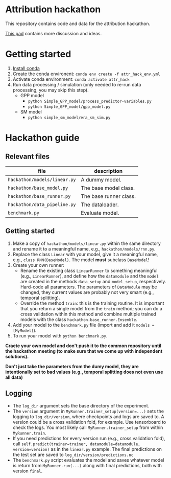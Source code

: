 
# Attribution hackathon

This repository contains code and data for the attribution hackathon.

[This pad](https://pad.gwdg.de/YoDSoLPUQmaAgNcuw_vVAA#) contains more discussion and ideas.

# Getting started

1. [Install conda](https://docs.conda.io/projects/conda/en/latest/user-guide/install/index.html)
1. Create the conda environent: `conda env create -f attr_hack_env.yml`
1. Activate conda environment: `conda activate attr_hack`
1. Run data processing / simulation (only needed to re-run data processing, you may skip this step).
    * GPP model
        * `python Simple_GPP_model/process_predictor-variables.py`
        * `python Simple_GPP_model/gpp_model.py`
    * SM model
        * `python simple_sm_model/era_sm_sim.py`

# Hackathon guide

## Relevant files

| file | description |
| ---  | ---         |
| `hackathon/models/linear.py` | A dummy model. |
| `hackathon/base_model.py` | The base model class. |
| `hackathon/base_runner.py` | The base runner class. |
| `hackathon/data_pipeline.py` | The dataloader. |
| `benchmark.py` | Evaluate model. |

## Getting started

1. Make a copy of `hackathon/models/linear.py` within the same directory and rename it to a meaningful name, e.g., `hackathon/models/rnn.py`.
1. Replace the class `Linear` with your model, give it a meaningful name, e.g., `class RNN(BaseModel)`. The model **must** subclass `BaseModel`!
1. Create your own runner:
    * Rename the existing class `LinearRunner` to something meaningful (e.g., `LinearRunner`), and define how the `datamodule` and the `model` are created in the methods `data_setup` and `model_setup`, respectively. Hard-code all parameters. The parameters of `DataModule` may be changed, they current values are probably not very smart (e.g., temporal splitting).
    * Override the method `train`: this is the training routine. It is important that you return a single model from the `train` method; you can do a cross validation within this method and combine multiple trained models with the class `hackathon.base_runner.Ensemble`.
1. Add your model to the `benchmark.py` file (import and add it `models = [MyModel]`).
1. To run your model with `python benchmark.py`.

__Craete your own model and don't push it to the common repository until the hackathon meeting (to make sure that we come up with independent solutions).__

__Don't just take the parameters from the dumy model, they are intentionally set to bad values (e.g., temporal splitting does not even use all data)__

## Logging

* The `log_dir` argument sets the base directory of the experiment.
* The `version` argument in `MyRunner.trainer_setup(version=...)` sets the logging to `log_dir/version`, where checkpoints and logs are saved to. A version could be a cross validation fold, for example. Use tensorboard to check the logs. You most likely call `MyRunner.trainer_setup` from within `MyRunner.train`.
* If you need predictions for every version run (e.g., cross validation fold), call `self.predict(trainer=trainer, datamodule=datamodule, version=version)` as in the `linear.py` example. The final predictions on the test set are saved to `log_dir/version/predictions.nc`
* The `benchmark.py` script evaluates the model and saves whatever model is return from `MyRunner.run(...)` along with final predictions, both with version `final`.
